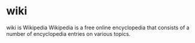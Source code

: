 # wiki
wiki is Wikipedia
Wikipedia  is a free online encyclopedia that consists of a number of encyclopedia entries on various topics.
